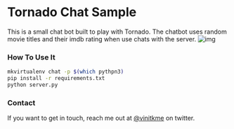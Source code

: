# Tornado Chat Sample

This is a small chat bot built to play with Tornado. The chatbot uses random movie titles
and their imdb rating when use chats with the server.
![img](https://cldup.com/kUjVmnDhig-3000x3000.png)

### How To Use It

```sh
mkvirtualenv chat -p $(which pythpn3)
pip install -r requirements.txt
python server.py
```

### Contact

If you want to get in touch, reach me out at [@vinitkme](http://twitter.com/vinitkme) on twitter.
